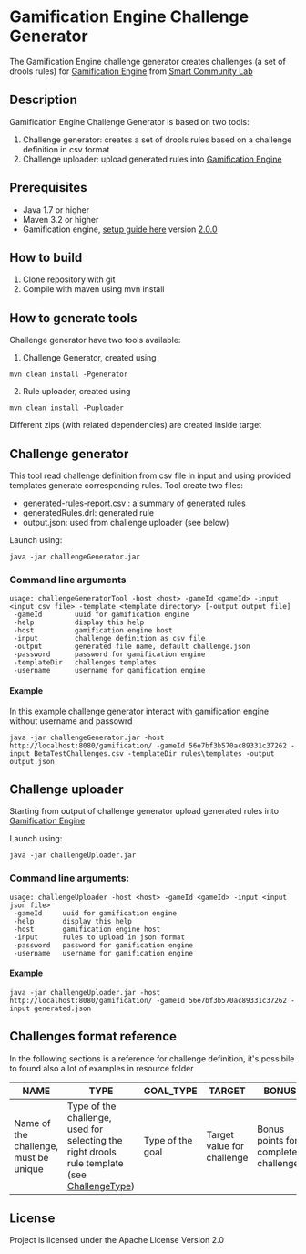 # Gamification Engine Challenge Generator

The Gamification Engine challenge generator creates challenges (a set of drools rules) for [Gamification Engine](https://github.com/smartcommunitylab/smartcampus.gamification) from [Smart Community Lab](https://github.com/smartcommunitylab)

## Description

Gamification Engine Challenge Generator is based on two tools:

1. Challenge generator: creates a set of drools rules based on a challenge definition in csv format
2. Challenge uploader: upload generated rules into [Gamification Engine](https://github.com/smartcommunitylab/smartcampus.gamification) 
 

## Prerequisites 

* Java 1.7 or higher
* Maven 3.2 or higher
* Gamification engine, [setup guide here](https://github.com/smartcommunitylab/smartcampus.gamification/wiki/Setup) version [2.0.0](https://github.com/smartcommunitylab/smartcampus.gamification/tree/r2.0.0)

## How to build

1. Clone repository with git
2. Compile with maven using mvn install

## How to generate tools

Challenge generator have two tools available:

1. Challenge Generator, created using
```
mvn clean install -Pgenerator
```

2. Rule uploader, created using
```
mvn clean install -Puploader
```

Different zips (with related dependencies) are created inside target


## Challenge generator

This tool read challenge definition from csv file in input and using provided templates generate corresponding rules.
Tool create two files:

* generated-rules-report.csv : a summary of generated rules 
* generatedRules.drl: generated rule
* output.json: used from challenge uploader (see below)

Launch using:

```
java -jar challengeGenerator.jar
```

### Command line arguments

```
usage: challengeGeneratorTool -host <host> -gameId <gameId> -input <input csv file> -template <template directory> [-output output file]
 -gameId        uuid for gamification engine
 -help          display this help
 -host          gamification engine host
 -input         challenge definition as csv file
 -output        generated file name, default challenge.json
 -password      password for gamification engine
 -templateDir   challenges templates
 -username      username for gamification engine
```

#### Example

In this example challenge generator interact with gamification engine without username and passowrd

```
java -jar challengeGenerator.jar -host http://localhost:8080/gamification/ -gameId 56e7bf3b570ac89331c37262 -input BetaTestChallenges.csv -templateDir rules\templates -output output.json
``` 

## Challenge uploader

Starting from output of challenge generator upload generated rules into [Gamification Engine](https://github.com/smartcommunitylab/smartcampus.gamification) 

Launch using:

```
java -jar challengeUploader.jar
```

### Command line arguments:

```
usage: challengeUploader -host <host> -gameId <gameId> -input <input json file> 
 -gameId     uuid for gamification engine
 -help       display this help
 -host       gamification engine host
 -input      rules to upload in json format
 -password   password for gamification engine
 -username   username for gamification engine
```

#### Example

```
java -jar challengeUploader.jar -host http://localhost:8080/gamification/ -gameId 56e7bf3b570ac89331c37262 -input generated.json
```

## Challenges format reference

In the following sections is a reference for challenge definition, it's possibile to found also a lot of examples in resource folder

|NAME|TYPE|GOAL_TYPE|TARGET|BONUS|POINT_TYPE|DIFFICULTY|BASELINE_VARIABLE|SELECTION_CRITERIA_CUSTOM_DATA|SELECTION_CRITERIA_POINTS|SELECTION_CRITERIA_BADGES|
|----|----|---------|------|-----|----------|----------|-----------------|------------------------------|-------------------------|-------------------------|
|Name of the challenge, must be unique|Type of the challenge, used for selecting the right drools rule template (see [ChallengeType](/src/main/java/eu/trentorise/game/challenges/model/ChallengeType.java))|Type of the goal|Target value for challenge|Bonus points for completed challenge|Type of the point|Difficulty value ( not used right now )|Baseline variable used for percent challenges|Selection criteria using custom data from player state|Selection criteria using points|Selection criteria for badges|

## License

Project is licensed under the Apache License Version 2.0

 